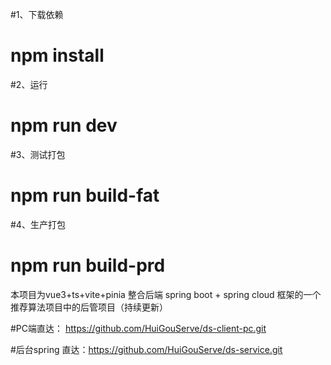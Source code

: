 #1、下载依赖
# npm install


#2、运行
# npm run dev


#3、测试打包
# npm run build-fat


#4、生产打包
# npm run build-prd

本项目为vue3+ts+vite+pinia 整合后端 spring boot + spring cloud 框架的一个推荐算法项目中的后管项目（持续更新）

#PC端直达： https://github.com/HuiGouServe/ds-client-pc.git

#后台spring 直达：https://github.com/HuiGouServe/ds-service.git